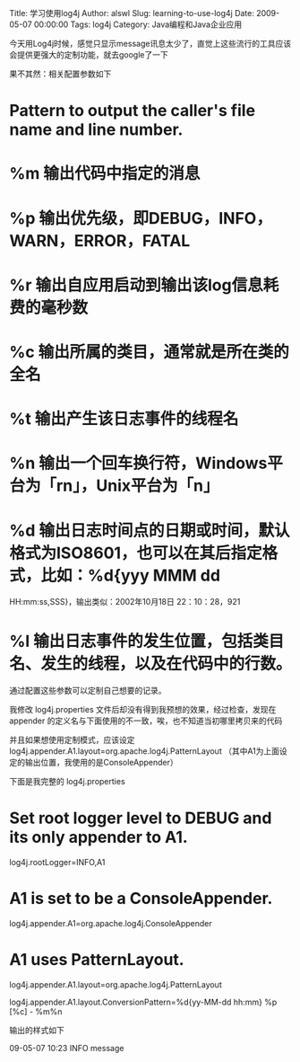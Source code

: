 Title: 学习使用log4j
Author: alswl
Slug: learning-to-use-log4j
Date: 2009-05-07 00:00:00
Tags: log4j
Category: Java编程和Java企业应用

今天用Log4j时候，感觉只显示message讯息太少了，直觉上这些流行的工具应该会提供更强大的定制功能，就去google了一下

果不其然：相关配置参数如下

# Pattern to output the caller's file name and line number.

# %m 输出代码中指定的消息

# %p 输出优先级，即DEBUG，INFO，WARN，ERROR，FATAL

# %r 输出自应用启动到输出该log信息耗费的毫秒数

# %c 输出所属的类目，通常就是所在类的全名

# %t 输出产生该日志事件的线程名

# %n 输出一个回车换行符，Windows平台为「rn」，Unix平台为「n」

# %d 输出日志时间点的日期或时间，默认格式为ISO8601，也可以在其后指定格式，比如：%d{yyy MMM dd
HH:mm:ss,SSS}，输出类似：2002年10月18日 22：10：28，921

# %l 输出日志事件的发生位置，包括类目名、发生的线程，以及在代码中的行数。

通过配置这些参数可以定制自己想要的记录。

我修改 log4j.properties 文件后却没有得到我预想的效果，经过检查，发现在 appender
的定义名与下面使用的不一致，唉，也不知道当初哪里拷贝来的代码

并且如果想使用定制模式，应该设定log4j.appender.A1.layout=org.apache.log4j.PatternLayout
（其中A1为上面设定的输出位置，我使用的是ConsoleAppender）

下面是我完整的 log4j.properties

# Set root logger level to DEBUG and its only appender to A1.

log4j.rootLogger=INFO,A1

# A1 is set to be a ConsoleAppender.

log4j.appender.A1=org.apache.log4j.ConsoleAppender

# A1 uses PatternLayout.

log4j.appender.A1.layout=org.apache.log4j.PatternLayout

log4j.appender.A1.layout.ConversionPattern=%d{yy-MM-dd hh:mm} %p [%c] - %m%n

输出的样式如下

09-05-07 10:23 INFO message


